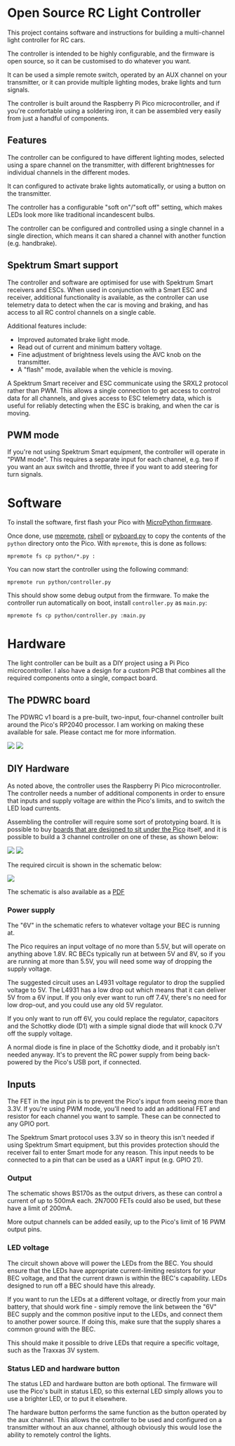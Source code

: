 # Open Source RC Light Controller

This project contains software and instructions for building a multi-channel
light controller for RC cars.

The controller is intended to be highly configurable, and the firmware is open
source, so it can be customised to do whatever you want.

It can be used a simple remote switch, operated by an AUX channel on your
transmitter, or it can provide multiple lighting modes, brake lights and turn
signals.

The controller is built around the Raspberry Pi Pico microcontroller, and if
you're comfortable using a soldering iron, it can be assembled very easily from
just a handful of components.

## Features

The controller can be configured to have different lighting modes, selected
using a spare channel on the transmitter, with different brightnesses for
individual channels in the different modes.  

It can configured to activate brake lights automatically, or using a button on
the transmitter.

The controller has a configurable "soft on"/"soft off" setting, which makes
LEDs look more like traditional incandescent bulbs.

The controller can be configured and controlled using a single channel in a
single direction, which means it can shared a channel with another function
(e.g. handbrake).

## Spektrum Smart support

The controller and software are optimised for use with Spektrum Smart receivers
and ESCs.  When used in conjunction with a Smart ESC and receiver, additional
functionality is available, as the controller can use telemetry data to detect
when the car is moving and braking, and has access to all RC control channels
on a single cable.

Additional features include:

* Improved automated brake light mode.
* Read out of current and minimum battery voltage.
* Fine adjustment of brightness levels using the AVC knob on the transmitter.
* A "flash" mode, available when the vehicle is moving.

A Spektrum Smart receiver and ESC communicate using the SRXL2 protocol rather
than PWM.  This allows a single connection to get access to control data for
all channels, and gives access to ESC telemetry data, which is useful for
reliably detecting when the ESC is braking, and when the car is moving.

## PWM mode

If you're not using Spektrum Smart equipment, the controller will operate in
"PWM mode".  This requires a separate input for each channel, e.g. two if you
want an aux switch and throttle, three if you want to add steering for turn
signals.

# Software

To install the software, first flash your Pico with [MicroPython firmware](https://micropython.org/download/rp2-pico/).

Once done, use [mpremote](https://docs.micropython.org/en/latest/reference/mpremote.html), [rshell](https://github.com/dhylands/rshell) or [pyboard.py](https://github.com/micropython/micropython/blob/master/tools/pyboard.py) to copy the contents of the `python` directory onto the Pico.  With `mpremote`, this is done as follows:

```
mpremote fs cp python/*.py :
```

You can now start the controller using the following command:

```
mpremote run python/controller.py
```

This should show some debug output from the firmware.  To make the controller
run automatically on boot, install `controller.py` as `main.py`:

```
mpremote fs cp python/controller.py :main.py
```

# Hardware

The light controller can be built as a DIY project using a Pi Pico
microcontroller.  I also have a design for a custom PCB that combines all the
required components onto a single, compact board. 

## The PDWRC board

The PDWRC v1 board is a pre-built, two-input, four-channel controller built
around the Pico's RP2040 processor.  I am working on making these available for
sale.  Please contact me for more information.

<img src="images/pdwrcv1-board.jpg">

<img src="images/pdwrcv1-case.jpg">

## DIY Hardware

As noted above, the controller uses the Raspberry Pi Pico microcontroller.  The
controller needs a number of additional components in order to ensure that
inputs and supply voltage are within the Pico's limits, and to switch the LED
load currents.

Assembling the controller will require some sort of prototyping board.  It is
possible to buy [boards that are designed to sit under the
Pico](https://thepihut.com/products/pico-proto) itself, and it is possible to
build a 3 channel controller on one of these, as shown below:

<img src="images/prototype-assembled.jpg">

<img src="images/prototype-separate.jpg">

The required circuit is shown in the schematic below:

<img src="images/schematic.png">

The schematic is also available as a [PDF](kicad/light-controller.pdf) 

### Power supply

The "6V" in the schematic refers to whatever voltage your BEC is running at.

The Pico requires an input voltage of no more than 5.5V, but will operate on
anything above 1.8V.  RC BECs typically run at between 5V and 8V, so if you are
running at more than 5.5V, you will need some way of dropping the supply voltage.

The suggested circuit uses an L4931 voltage regulator to drop the supplied
voltage to 5V.  The L4931 has a low drop out which means that it can deliver 5V
from a 6V input.  If you only ever want to run off 7.4V, there's no need for
low drop-out, and you could use any old 5V regulator.

If you only want to run off 6V, you could replace the regulator, capacitors and
the Schottky diode (D1) with a simple signal diode that will knock 0.7V off the
supply voltage.

A normal diode is fine in place of the Schottky diode, and it probably isn't
needed anyway.  It's to prevent the RC power supply from being back-powered by
the Pico's USB port, if connected.

## Inputs

The FET in the input pin is to prevent the Pico's input from seeing more than
3.3V.  If you're using PWM mode, you'll need to add an additional FET and
resistor for each channel you want to sample.  These can be connected to any
GPIO port.

The Spektrum Smart protocol uses 3.3V so in theory this isn't needed if using
Spektrum Smart equipment, but this provides protection should the receiver fail
to enter Smart mode for any reason.  This input needs to be connected to a pin
that can be used as a UART input (e.g. GPIO 21).

### Output

The schematic shows BS170s as the output drivers, as these can control a
current of up to 500mA each.  2N7000 FETs could also be used, but these have a
limit of 200mA.

More output channels can be added easily, up to the Pico's limit of 16 PWM
output pins.

### LED voltage

The circuit shown above will power the LEDs from the BEC.  You should ensure
that the LEDs have appropriate current-limiting resistors for your BEC voltage,
and that the current drawn is within the BEC's capability.  LEDs designed to
run off a BEC should have this already.

If you want to run the LEDs at a different voltage, or directly from your main
battery, that should work fine - simply remove the link between the "6V" BEC
supply and the common positive input to the LEDs, and connect them to another
power source.  If doing this, make sure that the supply shares a common ground
with the BEC.

This should make it possible to drive LEDs that require a specific voltage,
such as the Traxxas 3V system.

### Status LED and hardware button

The status LED and hardware button are both optional.  The firmware will use
the Pico's built in status LED, so this external LED simply allows you to use a
brighter LED, or to put it elsewhere.

The hardware button performs the same function as the button operated by the
aux channel.  This allows the controller to be used and configured on a
transmitter without an aux channel, although obviously this would lose the
ability to remotely control the lights.


